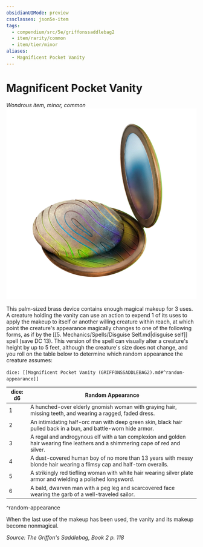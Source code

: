 ```yaml
---
obsidianUIMode: preview
cssclasses: json5e-item
tags:
  - compendium/src/5e/griffonssaddlebag2
  - item/rarity/common
  - item/tier/minor
aliases:
  - Magnificent Pocket Vanity
---
```

# Magnificent Pocket Vanity
*Wondrous item, minor, common*  
![](https://raw.githubusercontent.com/TheGiddyLimit/homebrew-img/main/img/GriffonsSaddlebag2/Items/Magnificent-Pocket-Vanity.webp#right)  


This palm-sized brass device contains enough magical makeup for 3 uses. A creature holding the vanity can use an action to expend 1 of its uses to apply the makeup to itself or another willing creature within reach, at which point the creature's appearance magically changes to one of the following forms, as if by the [[5. Mechanics/Spells/Disguise Self.md\|disguise self]] spell (save DC 13). This version of the spell can visually alter a creature's height by up to 5 feet, although the creature's size does not change, and you roll on the table below to determine which random appearance the creature assumes:

`dice: [[Magnificent Pocket Vanity (GRIFFONSSADDLEBAG2).md#^random-appearance]]`

| dice: d6 | Random Appearance |
|----------|-------------------|
| 1 | A hunched-over elderly gnomish woman with graying hair, missing teeth, and wearing a ragged, faded dress. |
| 2 | An intimidating half-orc man with deep green skin, black hair pulled back in a bun, and battle-worn hide armor. |
| 3 | A regal and androgynous elf with a tan complexion and golden hair wearing fine leathers and a shimmering cape of red and silver. |
| 4 | A dust-covered human boy of no more than 13 years with messy blonde hair wearing a flimsy cap and half-torn overalls. |
| 5 | A strikingly red tiefling woman with white hair wearing silver plate armor and wielding a polished longsword. |
| 6 | A bald, dwarven man with a peg leg and scarcovered face wearing the garb of a well-traveled sailor. |
^random-appearance

When the last use of the makeup has been used, the vanity and its makeup become nonmagical.

*Source: The Griffon's Saddlebag, Book 2 p. 118*
